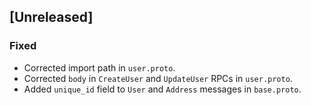 ## [Unreleased]

### Fixed
- Corrected import path in `user.proto`.
- Corrected `body` in `CreateUser` and `UpdateUser` RPCs in `user.proto`.
- Added `unique_id` field to `User` and `Address` messages in `base.proto`.